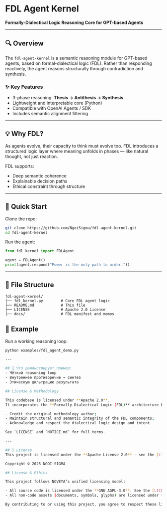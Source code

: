 
# FDL Agent Kernel

**Formally-Dialectical Logic Reasoning Core for GPT-based Agents**

---

## 🔍 Overview
The `fdl-agent-kernel` is a semantic reasoning module for GPT-based agents, based on formal-dialectical logic (FDL). Rather than responding reactively, the agent reasons structurally through contradiction and synthesis.

### ✨ Key Features
- 3-phase reasoning: **Thesis → Antithesis → Synthesis**
- Lightweight and interpretable core (Python)
- Compatible with OpenAI Agents / SDK
- Includes semantic alignment filtering

---

## 💡 Why FDL?
As agents evolve, their capacity to think must evolve too. FDL introduces a structured logic layer where meaning unfolds in phases — like natural thought, not just reaction.

FDL supports:
- Deep semantic coherence
- Explainable decision paths
- Ethical constraint through structure

---

## 🚀 Quick Start
Clone the repo:
```bash
git clone https://github.com/NgoiSigma/fdl-agent-kernel.git
cd fdl-agent-kernel
```

Run the agent:
```python
from fdl_kernel import FDLAgent

agent = FDLAgent()
print(agent.respond("Power is the only path to order."))
```

---

## 📂 File Structure
```
fdl-agent-kernel/
├── fdl_kernel.py        # Core FDL agent logic
├── README.md            # This file
├── LICENSE              # Apache 2.0 License
├── docs/                # FDL manifest and memos
```
## 🔁 Example

Run a working reasoning loop:
```bash
python examples/fdl_agent_demo.py

---

## 🧠 Что демонстрирует пример:
- Чёткий reasoning loop
- Внутреннее противоречие → синтез
- Этическую фильтрацию результата

## License & Methodology

This codebase is licensed under **Apache 2.0**.  
It incorporates the **Formally‑Dialectical Logic (FDL)** architecture by NGOI Sigma / NOVEYA. By contributing, forking, or using this repository, you agree to:

- Credit the original methodology author;
- Maintain structural and semantic integrity of the FDL components;
- Acknowledge and respect the dialectical logic design and intent.

See `LICENSE` and `NOTICE.md` for full terms.

---

## 📘 License
This project is licensed under the **Apache License 2.0** — see the [LICENSE](./LICENSE) file for details.

Copyright © 2025 NGOI-SIGMA

## License & Ethics

This project follows NOVEYA’s unified licensing model:

- All source code is licensed under the **GNU AGPL-3.0**. See the [LICENSE](LICENSE) file for the full text.
- All non‑code assets (documents, symbols, glyphs) are licensed under **CC‑BY‑NC‑SA 4.0**.  See the [LICENSE‑ETHICS.md](LICENSE-ETHICS.md) file for details and our ethical manifesto based on Formal Dialectical Logic (FDL).

By contributing to or using this project, you agree to respect these licenses and the ethical guidelines outlined in `LICENSE‑ETHICS.md`.

